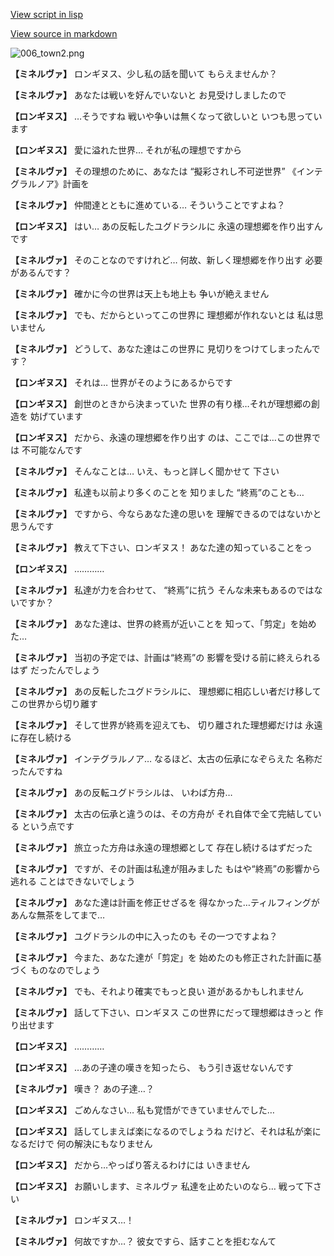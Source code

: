 [View script in lisp](../scripts/210121090.txt)

[View source in markdown](210121090.md)

![006_town2.png](../images/backgrounds/006_town2.png)

**【ミネルヴァ】**
ロンギヌス、少し私の話を聞いて
もらえませんか？

**【ミネルヴァ】**
あなたは戦いを好んでいないと
お見受けしましたので

**【ロンギヌス】**
…そうですね
戦いや争いは無くなって欲しいと
いつも思っています

**【ロンギヌス】**
愛に溢れた世界…
それが私の理想ですから

**【ミネルヴァ】**
その理想のために、あなたは
“擬彩されし不可逆世界”
《インテグラルノア》計画を

**【ミネルヴァ】**
仲間達とともに進めている…
そういうことですよね？

**【ロンギヌス】**
はい…
あの反転したユグドラシルに
永遠の理想郷を作り出すんです

**【ミネルヴァ】**
そのことなのですけれど…
何故、新しく理想郷を作り出す
必要があるんです？

**【ミネルヴァ】**
確かに今の世界は天上も地上も
争いが絶えません

**【ミネルヴァ】**
でも、だからといってこの世界に
理想郷が作れないとは
私は思いません

**【ミネルヴァ】**
どうして、あなた達はこの世界に
見切りをつけてしまったんです？

**【ロンギヌス】**
それは…
世界がそのようにあるからです

**【ロンギヌス】**
創世のときから決まっていた
世界の有り様…それが理想郷の創造を
妨げています

**【ロンギヌス】**
だから、永遠の理想郷を作り出す
のは、ここでは…この世界では
不可能なんです

**【ミネルヴァ】**
そんなことは…
いえ、もっと詳しく聞かせて
下さい

**【ミネルヴァ】**
私達も以前より多くのことを
知りました
“終焉”のことも…

**【ミネルヴァ】**
ですから、今ならあなた達の思いを
理解できるのではないかと
思うんです

**【ミネルヴァ】**
教えて下さい、ロンギヌス！
あなた達の知っていることをっ

**【ロンギヌス】**
…………

**【ミネルヴァ】**
私達が力を合わせて、
“終焉”に抗う
そんな未来もあるのではないですか？

**【ミネルヴァ】**
あなた達は、世界の終焉が近いことを
知って、「剪定」を始めた…

**【ミネルヴァ】**
当初の予定では、計画は“終焉”の
影響を受ける前に終えられるはず
だったんでしょう

**【ミネルヴァ】**
あの反転したユグドラシルに、
理想郷に相応しい者だけ移して
この世界から切り離す

**【ミネルヴァ】**
そして世界が終焉を迎えても、
切り離された理想郷だけは
永遠に存在し続ける

**【ミネルヴァ】**
インテグラルノア…
なるほど、太古の伝承になぞらえた
名称だったんですね

**【ミネルヴァ】**
あの反転ユグドラシルは、
いわば方舟…

**【ミネルヴァ】**
太古の伝承と違うのは、その方舟が
それ自体で全て完結している
という点です

**【ミネルヴァ】**
旅立った方舟は永遠の理想郷として
存在し続けるはずだった

**【ミネルヴァ】**
ですが、その計画は私達が阻みました
もはや“終焉”の影響から逃れる
ことはできないでしょう

**【ミネルヴァ】**
あなた達は計画を修正せざるを
得なかった…ティルフィングが
あんな無茶をしてまで…

**【ミネルヴァ】**
ユグドラシルの中に入ったのも
その一つですよね？

**【ミネルヴァ】**
今また、あなた達が「剪定」を
始めたのも修正された計画に基づく
ものなのでしょう

**【ミネルヴァ】**
でも、それより確実でもっと良い
道があるかもしれません

**【ミネルヴァ】**
話して下さい、ロンギヌス
この世界にだって理想郷はきっと
作り出せます

**【ロンギヌス】**
…………

**【ロンギヌス】**
…あの子達の嘆きを知ったら、
もう引き返せないんです

**【ミネルヴァ】**
嘆き？
あの子達…？

**【ロンギヌス】**
ごめんなさい…
私も覚悟ができていませんでした…

**【ロンギヌス】**
話してしまえば楽になるのでしょうね
だけど、それは私が楽になるだけで
何の解決にもなりません

**【ロンギヌス】**
だから…やっぱり答えるわけには
いきません

**【ロンギヌス】**
お願いします、ミネルヴァ
私達を止めたいのなら…
戦って下さい

**【ミネルヴァ】**
ロンギヌス…！

**【ミネルヴァ】**
何故ですか…？
彼女ですら、話すことを拒むなんて